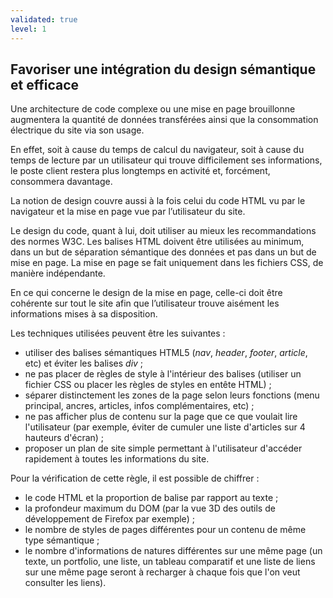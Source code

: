 ```yaml
---
validated: true
level: 1
---
```


## Favoriser une intégration du design sémantique et efficace

Une architecture de code complexe ou une mise en page brouillonne augmentera la quantité de données transférées ainsi que la consommation électrique du site via son usage.

En effet, soit à cause du temps de calcul du navigateur, soit à cause du temps de lecture par un utilisateur qui trouve difficilement ses informations, le poste client restera plus longtemps en activité et, forcément, consommera davantage.

La notion de design couvre aussi à la fois celui du code HTML vu par le navigateur et la mise en page vue par l’utilisateur du site.

Le design du code, quant à lui, doit utiliser au mieux les recommandations des normes W3C.
Les balises HTML doivent être utilisées au minimum, dans un but de séparation sémantique des données et pas dans un but de mise en page.
La mise en page se fait uniquement dans les fichiers CSS, de manière indépendante.

En ce qui concerne le design de la mise en page, celle-ci doit être cohérente sur tout le site afin que l’utilisateur trouve aisément les informations mises à sa disposition.

Les techniques utilisées peuvent être les suivantes :

- utiliser des balises sémantiques HTML5 (_nav_, _header_, _footer_, _article_, etc) et éviter les balises _div_ ;
- ne pas placer de règles de style à l'intérieur des balises (utiliser un fichier CSS ou placer les règles de styles en entête HTML) ;
- séparer distinctement les zones de la page selon leurs fonctions (menu principal, ancres, articles, infos complémentaires, etc) ;
- ne pas afficher plus de contenu sur la page que ce que voulait lire l'utilisateur (par exemple, éviter de cumuler une liste d'articles sur 4 hauteurs d'écran) ;
- proposer un plan de site simple permettant à l'utilisateur d'accéder rapidement à toutes les informations du site.

Pour la vérification de cette règle, il est possible de chiffrer :

- le code HTML et la proportion de balise par rapport au texte ;
- la profondeur maximum du DOM (par la vue 3D des outils de développement de Firefox par exemple) ;
- le nombre de styles de pages différentes pour un contenu de même type sémantique ;
- le nombre d'informations de natures différentes sur une même page (un texte, un portfolio, une liste, un tableau comparatif et une liste de liens sur une même page seront à recharger à chaque fois que l'on veut consulter les liens).

